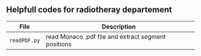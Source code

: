 
## Helpfull codes for radiotheray departement

| File                    | Description                                                        |
| ----------------------- | ------------------------------------------------------------------ |
| `readPDF.py`            | read Monaco .pdf file and extract segment positions                |
